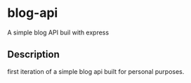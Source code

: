 # blog-api
A simple blog API buil with express

## Description
first iteration of a simple blog api built for personal purposes.
